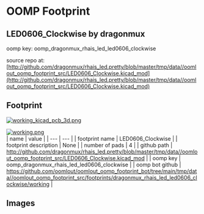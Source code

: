 # OOMP Footprint  
## LED0606_Clockwise  by dragonmux  
  
oomp key: oomp_dragonmux_rhais_led_led0606_clockwise  
  
source repo at: [http://github.com/dragonmux/rhais_led.pretty/blob/master/tmp/data//oomlout_oomp_footprint_src/LED0606_Clockwise.kicad_mod](http://github.com/dragonmux/rhais_led.pretty/blob/master/tmp/data//oomlout_oomp_footprint_src/LED0606_Clockwise.kicad_mod)  
## Footprint  
  
[![working_kicad_pcb_3d.png](working_kicad_pcb_3d_600.png)](working_kicad_pcb_3d.png)  
  
[![working.png](working_600.png)](working.png)  
| name | value | 
| --- | --- | 
| footprint name | LED0606_Clockwise | 
| footprint description | None | 
| number of pads | 4 | 
| github path | http://github.com/dragonmux/rhais_led.pretty/blob/master/tmp/data//oomlout_oomp_footprint_src/LED0606_Clockwise.kicad_mod | 
| oomp key | oomp_dragonmux_rhais_led_led0606_clockwise | 
| oomp bot github | https://github.com/oomlout/oomlout_oomp_footprint_bot/tree/main/tmp/data//oomlout_oomp_footprint_src/footprints/dragonmux_rhais_led_led0606_clockwise/working | 
## Images  
